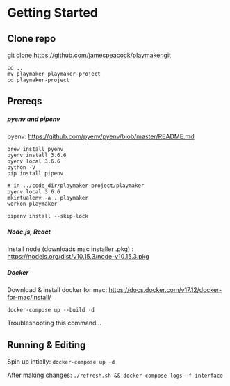 # Getting Started

## Clone repo

git clone https://github.com/jamespeacock/playmaker.git

```
cd ..
mv playmaker playmaker-project
cd playmaker-project
```

## Prereqs

##### pyenv and pipenv

pyenv: https://github.com/pyenv/pyenv/blob/master/README.md
```
brew install pyenv
pyenv install 3.6.6
pyenv local 3.6.6
python -V
pip install pipenv

# in ../code_dir/playmaker-project/playmaker
pyenv local 3.6.6
mkirtualenv -a . playmaker
workon playmaker

pipenv install --skip-lock 
```

##### Node.js, React

Install node (downloads mac installer .pkg) : https://nodejs.org/dist/v10.15.3/node-v10.15.3.pkg


##### Docker

Download & install docker for mac: https://docs.docker.com/v17.12/docker-for-mac/install/

`docker-compose up --build -d`

Troubleshooting this command...




## Running & Editing

Spin up intially: `docker-compose up -d`

After making changes: `./refresh.sh && docker-compose logs -f interface`